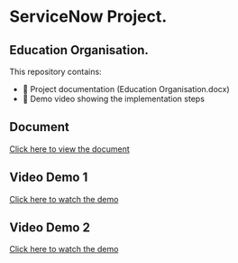 # ServiceNow Project.
## Education Organisation.

This repository contains:
- 📄 Project documentation (Education Organisation.docx)
- 🎥 Demo video showing the implementation steps

## Document
[Click here to view the document](https://github.com/Sivanesh0102/Laptop-Catalog/blob/main/Eduaction%20Organisation.docx)

## Video Demo 1
[Click here to watch the demo](https://github.com/Sivanesh0102/Laptop-Catalog/blob/main/Education%20Organisation1.mp4)
## Video Demo 2
[Click here to watch the demo]()
